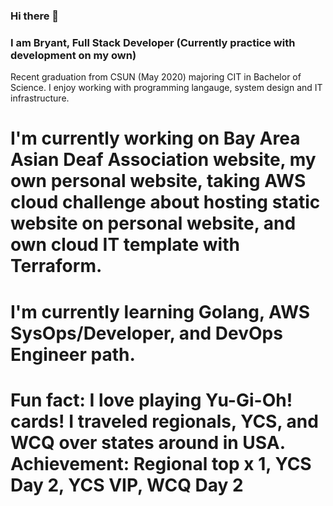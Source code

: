 ### Hi there 👋

### I am Bryant, Full Stack Developer (Currently practice with development on my own)

Recent graduation from CSUN (May 2020) majoring CIT in Bachelor of Science. I enjoy working with programming langauge, system design and IT infrastructure. 

# I'm currently working on Bay Area Asian Deaf Association website, my own personal website, taking AWS cloud challenge about hosting static website on personal website, and own cloud IT template with Terraform.
# I'm currently learning Golang, AWS SysOps/Developer, and DevOps Engineer path.
# Fun fact: I love playing Yu-Gi-Oh! cards! I traveled regionals, YCS, and WCQ over states around in USA. Achievement: Regional top x 1, YCS Day 2, YCS VIP, WCQ Day 2

<!--
**bconti123/bconti123** is a ✨ _special_ ✨ repository because its `README.md` (this file) appears on your GitHub profile.

Here are some ideas to get you started:

- 🔭 I’m currently working on ...
- 🌱 I’m currently learning ...
- 👯 I’m looking to collaborate on ...
- 🤔 I’m looking for help with ...
- 💬 Ask me about ...
- 📫 How to reach me: ...
- 😄 Pronouns: ...
- ⚡ Fun fact: ...
-->
